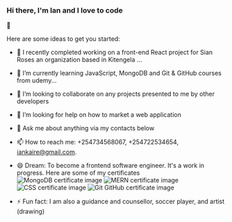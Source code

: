 ### Hi there, I'm Ian and I love to code
 👋



Here are some ideas to get you started:

- 🔭 I recently completed working on a front-end React project for Sian Roses an organization based in Kitengela ...
- 🌱 I’m currently learning JavaScript, MongoDB and Git & GitHub courses from udemy...
- 👯 I’m looking to collaborate on any projects presented to me by other developers
- 🤔 I’m looking for help on how to market a web application
- 💬 Ask me about anything via my contacts below
- 📫 How to reach me: +254734568067, +254722534654, iankaire@gmail.com.
- 😄 Dream: To become a frontend software engineer. It's a work in progress. Here are some of my certificates 
![MongoDB certificate image](https://user-images.githubusercontent.com/114652346/210510812-46ad85b3-51dc-454e-8d8f-7a02b269bc23.jpg)
![MERN certificate image](https://user-images.githubusercontent.com/114652346/193546085-408dfd08-a932-49ba-b0d8-9e5e6c13ddd8.jpg) ![CSS certificate image](https://user-images.githubusercontent.com/114652346/193546531-a79a2a1d-9cea-41e1-9e6a-f581e311d77e.jpg) ![Git GitHub certificate image](https://user-images.githubusercontent.com/114652346/193569812-474c6a8f-c529-4a39-a89a-e0e662c07a08.jpg)



- ⚡ Fun fact: I am also a guidance and counsellor, soccer player, and artist (drawing)

